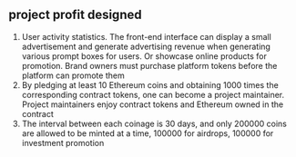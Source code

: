 ## project profit designed
1. User activity statistics. The front-end interface can display a small advertisement and generate advertising revenue when generating various prompt boxes for users. Or showcase online products for promotion. Brand owners must purchase platform tokens before the platform can promote them
2. By pledging at least 10 Ethereum coins and obtaining 1000 times the corresponding contract tokens, one can become a project maintainer. Project maintainers enjoy contract tokens and Ethereum owned in the contract
3. The interval between each coinage is 30 days, and only 200000 coins are allowed to be minted at a time, 100000 for airdrops, 100000 for investment promotion